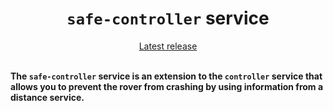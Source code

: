 <h1 align="center"><code>safe-controller</code> service</h1>
<div align="center">
  <a href="https://github.com/VU-ASE/safe-controller/releases/latest">Latest release</a>
<!--   <span>&nbsp;&nbsp;•&nbsp;&nbsp;</span>
  <a href="https://ase.vu.nl/docs/category/imaging">Documentation</a> -->
  <br />
</div>
<br/>

**The `safe-controller` service is an extension to the `controller` service that allows you to prevent the rover from crashing by using information from a distance service.**
